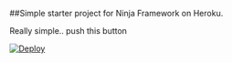 ##Simple starter project for Ninja Framework on Heroku.

Really simple.. push this button

[![Deploy](https://www.herokucdn.com/deploy/button.png)](https://heroku.com/deploy)
